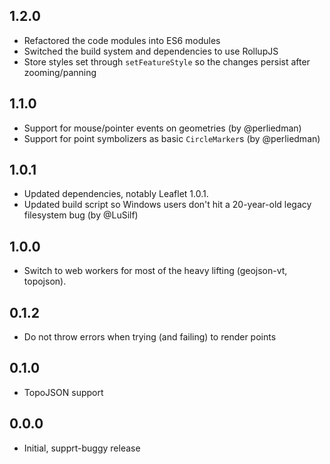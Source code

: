 
## 1.2.0

* Refactored the code modules into ES6 modules
* Switched the build system and dependencies to use RollupJS
* Store styles set through `setFeatureStyle` so the changes persist after zooming/panning

## 1.1.0

* Support for mouse/pointer events on geometries (by @perliedman)
* Support for point symbolizers as basic `CircleMarker`s (by @perliedman)

## 1.0.1

* Updated dependencies, notably Leaflet 1.0.1.
* Updated build script so Windows users don't hit a 20-year-old legacy filesystem bug (by @LuSilf)

## 1.0.0

* Switch to web workers for most of the heavy lifting (geojson-vt, topojson).

## 0.1.2

* Do not throw errors when trying (and failing) to render points

## 0.1.0

* TopoJSON support

## 0.0.0

* Initial, supprt-buggy release
